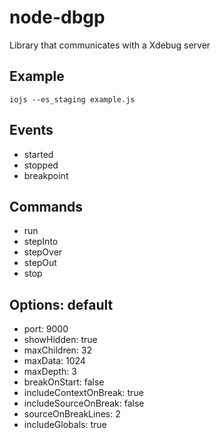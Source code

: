 # node-dbgp

Library that communicates with a Xdebug server

## Example

`iojs --es_staging example.js`

## Events
- started
- stopped
- breakpoint

## Commands
- run
- stepInto
- stepOver
- stepOut
- stop

## Options: default
- port: 9000
- showHidden: true
- maxChildren: 32
- maxData: 1024
- maxDepth: 3
- breakOnStart: false
- includeContextOnBreak: true
- includeSourceOnBreak: false
- sourceOnBreakLines: 2
- includeGlobals: true
